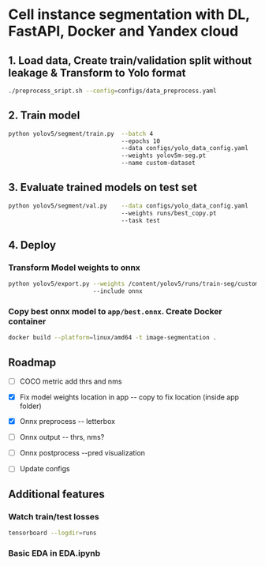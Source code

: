 # Cell instance segmentation with DL, FastAPI, Docker and Yandex cloud

## 1. Load data, Create train/validation split without leakage & Transform to Yolo format

```bash
./preprocess_sript.sh --config=configs/data_preprocess.yaml
```

## 2. Train model

```bash
python yolov5/segment/train.py  --batch 4
                                --epochs 10
                                --data configs/yolo_data_config.yaml
                                --weights yolov5m-seg.pt
                                --name custom-dataset
```

## 3. Evaluate trained models on test set

```bash
python yolov5/segment/val.py    --data configs/yolo_data_config.yaml
                                --weights runs/best_copy.pt
                                --task test                        
```

## 4. Deploy

### Transform Model weights to onnx

```bash
python yolov5/export.py --weights /content/yolov5/runs/train-seg/custom-dataset/weights/best.pt
                        --include onnx
```

### Copy best onnx model to `app/best.onnx`. Create Docker container

```bash
docker build --platform=linux/amd64 -t image-segmentation .
```

<!-- ROADMAP -->
## Roadmap

* [ ] COCO metric add thrs and nms

* [x] Fix model weights location in app -- copy to fix location (inside app folder)

* [x] Onnx preprocess -- letterbox

* [ ] Onnx output -- thrs, nms?

* [ ] Onnx postprocess --pred visualization

* [ ] Update configs

## Additional features

### Watch train/test losses

```bash
tensorboard --logdir=runs
```

### Basic EDA in EDA.ipynb

<!-- ### You can check out baseline model [here](https://bba2fr9fv1d6in16jt7b.containers.yandexcloud.net/docs) -->
